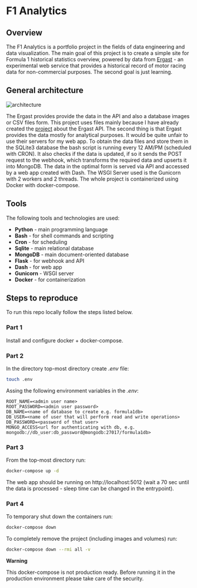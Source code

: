 # F1 Analytics

## Overview
The F1 Analytics is a portfolio project in the fields of data engineering and data visualization. The main goal of this project is to create a simple site for Formula 1 historical statistics overview, powered by data from [Ergast](https://ergast.com/mrd/) - an experimental web service that provides a historical record of motor racing data for non-commercial purposes. The second goal is just learning. 

## General architecture
![architecture](https://user-images.githubusercontent.com/41913470/181359256-c4e6a6b5-eec8-418d-954c-e07ca54fa339.png)

The Ergast provides provide the data in the API and also a database images or CSV files form. This project uses files mainly because I have already created the [project](https://github.com/BrozenSenpai/yukinator) about the Ergast API. The second thing is that Ergast provides the data mostly for analytical purposes. It would be quite unfair to use their servers for my web app. To obtain the data files and store them in the SQLite3 database the bash script is running every 12 AM/PM (scheduled with CRON). It also checks if the data is updated, if so it sends the POST request to the webhook, which transforms the required data and upserts it into MongoDB. The data in the optimal form is served via API and accessed by a web app created with Dash. The WSGI Server used is the Gunicorn with 2 workers and 2 threads. The whole project is containerized using Docker with docker-compose.

## Tools
The following tools and technologies are used:
* **Python** - main programming language
* **Bash** - for shell commands and scripting
* **Cron** - for scheduling
* **Sqlite** - main relational database
* **MongoDB** - main document-oriented database
* **Flask** - for webhook and API
* **Dash** - for web app
* **Gunicorn** - WSGI server
* **Docker** - for containerization

## Steps to reproduce
To run this repo locally follow the steps listed below.

### Part 1
Install and configure docker + docker-compose.

### Part 2
In the directory top-most directory create *.env* file:
```bash
touch .env
```
Assing the following environment variables in the *.env*:
```
ROOT_NAME=<admin user name>
ROOT_PASSWORD=<admin user password>
DB_NAME=<name of database to create e.g. formula1db>
DB_USER=<name of user that will perform read and write operations>
DB_PASSWORD=<password of that user>
MONGO_ACCESS<url for authenticating with db, e.g. mongodb://db_user:db_password@mongodb:27017/formula1db> 
````
### Part 3
From the top-most directory run:
```bash
docker-compose up -d
```
The web app should be running on http://localhost:5012 (wait a 70 sec until the data is processed - sleep time can be changed in the  entrypoint).

### Part 4
To temporary shut down the containers run:
```bash
docker-compose down
```
To completely remove the project (including images and volumes) run:
```bash
docker-compose down --rmi all -v
```
**Warning**

This docker-compose is not production ready. Before running it in the production environment please take care of the security.
